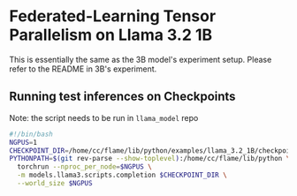 # Federated-Learning Tensor Parallelism on Llama 3.2 1B

This is essentially the same as the 3B model's experiment setup. Please refer to the README in 3B's experiment.

## Running test inferences on Checkpoints

Note: the script needs to be run in `llama_model` repo

```bash
#!/bin/bash
NGPUS=1
CHECKPOINT_DIR=/home/cc/flame/lib/python/examples/llama_3.2_1B/checkpoints/llama32_3b_ws2_lr1e-05_round2
PYTHONPATH=$(git rev-parse --show-toplevel):/home/cc/flame/lib/python \
  torchrun --nproc_per_node=$NGPUS \
  -m models.llama3.scripts.completion $CHECKPOINT_DIR \
  --world_size $NGPUS
```